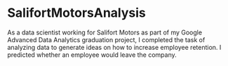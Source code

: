 # SalifortMotorsAnalysis
As a data scientist working for Salifort Motors as part of my Google Advanced Data Analytics graduation project, I completed the task of analyzing data to generate ideas on how to increase employee retention. I predicted whether an employee would leave the company.
